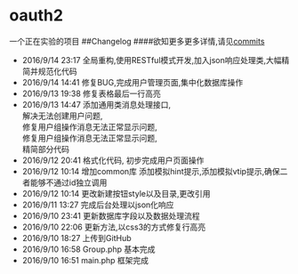 # oauth2
一个正在实验的项目
##Changelog
####欲知更多更多详情,请见[commits](https://github.com/cxgreat2014/oauth2/commits/master)
* 2016/9/14 23:17 全局重构,使用RESTful模式开发,加入json响应处理类,大幅精简并规范化代码
* 2016/9/14 14:41 修复BUG,完成用户管理页面,集中化数据库操作
* 2016/9/13 19:38 修复表格最后一行高亮 
* 2016/9/13 14:47 添加通用类消息处理接口,<br>
                  解决无法创建用户问题,<br>
                  修复用户组操作消息无法正常显示问题,<br>
                  修复用户组操作消息无法正常显示问题,<br>
                  精简部分代码<br>
* 2016/9/12 20:41 格式化代码, 初步完成用户页面操作
* 2016/9/12 10:14 增加common库 添加模拟hint提示,添加模拟vtip提示,确保二者能够不通过id独立调用
* 2016/9/12 10:14 更改新建按钮style以及目录,更改引用
* 2016/9/11 13:27 完成后台处理以json化响应
* 2016/9/10 23:41 更新数据库字段以及数据处理流程
* 2016/9/10 22:06 更新方法,以css3的方式修复行高亮
* 2016/9/10 18:27 上传到GitHub
* 2016/9/10 16:58 Group.php	基本完成
* 2016/9/10 16:51 main.php	框架完成
